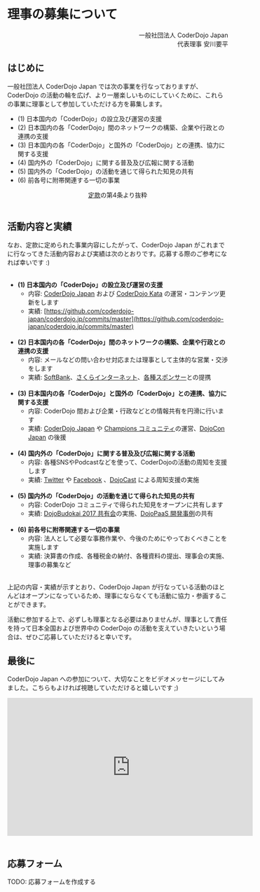 # 理事の募集について

<div align="right">
一般社団法人 CoderDojo Japan<br />
代表理事 安川要平<br />
</div>

## はじめに

一般社団法人 CoderDojo Japan では次の事業を行なっておりますが、CoderDojo の活動の輪を広げ、より一層楽しいものにしていくために、これらの事業に理事として参加していただける方を募集します。

- (1) 日本国内の「CoderDojo」の設立及び運営の支援
- (2) 日本国内の各「CoderDojo」間のネットワークの構築、企業や行政との連携の支援
- (3) 日本国内の各「CoderDojo」と国外の「CoderDojo」との連携、協力に関する支援
- (4) 国内外の「CoderDojo」に関する普及及び広報に関する活動
- (5) 国内外の「CoderDojo」の活動を通じて得られた知見の共有
- (6) 前各号に附帯関連する一切の事業
<div style="text-align: center"><a href="/docs/teikan">定款</a>の第4条より抜粋</div>
<br />

## 活動内容と実績

なお、定款に定められた事業内容にしたがって、CoderDojo Japan がこれまでに行なってきた活動内容および実績は次のとおりです。応募する際のご参考になれば幸いです :) <br /><br />

- **(1) 日本国内の「CoderDojo」の設立及び運営の支援**
   - 内容: [CoderDojo Japan](/) および [CoderDojo Kata](/kata) の運営・コンテンツ更新をします
   - 実績: [https://github.com/coderdojo-japan/coderdojo.jp/commits/master](https://github.com/coderdojo-japan/coderdojo.jp/commits/master) <br /><br />
- **(2) 日本国内の各「CoderDojo」間のネットワークの構築、企業や行政との連携の支援**
   - 内容: メールなどの問い合わせ対応または理事として主体的な営業・交渉をします
   - 実績: [SoftBank](https://www.softbank.jp/corp/csr/next_generation/pepper/social/)、[さくらインターネット](https://www.sakura.ad.jp/press/2017/0720_cloud-coderjapan/)、[各種スポンサー](/#sponsors)との提携 <br /><br />
- **(3) 日本国内の各「CoderDojo」と国外の「CoderDojo」との連携、協力に関する支援**
   - 内容: CoderDojo 間および企業・行政などとの情報共有を円滑に行います
   - 実績: [CoderDojo Japan](https://www.facebook.com/groups/coderdojo.jp.champions/) や [Champions コミュニティ](https://www.facebook.com/groups/coderdojo.jp)の運営、[DojoCon Japan](http://dojocon.coderdojo.jp/) の後援 <br /><br />
- **(4) 国内外の「CoderDojo」に関する普及及び広報に関する活動**
   - 内容: 各種SNSやPodcastなどを使って、CoderDojoの活動の周知を支援します
   - 実績: [Twitter](https://twitter.com/CoderDojoJapan) や [Facebook](https://www.facebook.com/groups/coderdojo.jp/) 、[DojoCast](http://dojocast.coderdojo.jp/) による周知支援の実施 <br /><br />
- **(5) 国内外の「CoderDojo」の活動を通じて得られた知見の共有**
   - 内容: CoderDojo コミュニティで得られた知見をオープンに共有します
   - 実績: [DojoBudokai 2017 共有会](https://www.youtube.com/playlist?list=PL94GDfaSQTmIHxHVRKhEJiCe0ujAwYG5n)の実施、[DojoPaaS 開発事例](https://github.com/coderdojo-japan/dojopaas/issues/51#issuecomment-326204848)の共有 <br /><br />
- **(6) 前各号に附帯関連する一切の事業**
   - 内容: 法人として必要な事務作業や、今後のためにやっておくべきことを実施します
   - 実績: 決算書の作成、各種税金の納付、各種資料の提出、理事会の実施、理事の募集など <br /><br />


上記の内容・実績が示すとおり、CoderDojo Japan が行なっている活動のほとんどはオープンになっているため、理事にならなくても活動に協力・参画することができます。

活動に参加する上で、必ずしも理事となる必要はありませんが、理事として責任を持って日本全国および世界中の CoderDojo の活動を支えていきたいという場合は、ぜひご応募していただけると幸いです。
<br />

## 最後に

CoderDojo Japan への参加について、大切なことをビデオメッセージにしてみました。こちらもよければ視聴していただけると嬉しいです ;)

<div class="home-point-video">
<iframe width="560" height="315" 
src="https://www.youtube.com/embed/IZxdBlcY4iw?rel=0" frameborder="0" allowfullscreen></iframe>
</div>
<br />

## 応募フォーム

TODO: 応募フォームを作成する
<br />
